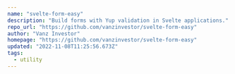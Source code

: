 ```yaml
---
name: "svelte-form-easy"
description: "Build forms with Yup validation in Svelte applications."
repo_url: "https://github.com/vanzinvestor/svelte-form-easy"
author: "Vanz Investor"
homepage: "https://github.com/vanzinvestor/svelte-form-easy"
updated: "2022-11-08T11:25:56.673Z"
tags: 
  - utility
---
```

